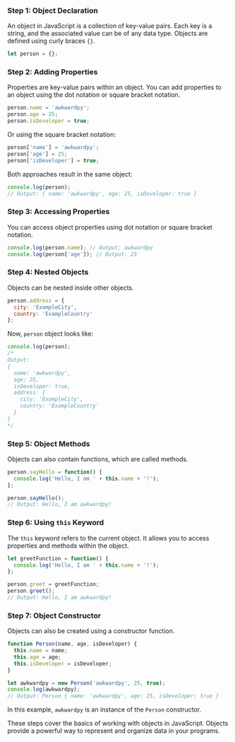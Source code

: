 ### Step 1: Object Declaration
An object in JavaScript is a collection of key-value pairs. Each key is a string, and the associated value can be of any data type. Objects are defined using curly braces `{}`.

```javascript
let person = {};
```

### Step 2: Adding Properties
Properties are key-value pairs within an object. You can add properties to an object using the dot notation or square bracket notation.

```javascript
person.name = 'awkwardpy';
person.age = 25;
person.isDeveloper = true;
```

Or using the square bracket notation:

```javascript
person['name'] = 'awkwardpy';
person['age'] = 25;
person['isDeveloper'] = true;
```

Both approaches result in the same object:

```javascript
console.log(person);
// Output: { name: 'awkwardpy', age: 25, isDeveloper: true }
```

### Step 3: Accessing Properties
You can access object properties using dot notation or square bracket notation.

```javascript
console.log(person.name); // Output: awkwardpy
console.log(person['age']); // Output: 25
```

### Step 4: Nested Objects
Objects can be nested inside other objects.

```javascript
person.address = {
  city: 'ExampleCity',
  country: 'ExampleCountry'
};
```

Now, `person` object looks like:

```javascript
console.log(person);
/*
Output:
{
  name: 'awkwardpy',
  age: 25,
  isDeveloper: true,
  address: {
    city: 'ExampleCity',
    country: 'ExampleCountry'
  }
}
*/
```

### Step 5: Object Methods
Objects can also contain functions, which are called methods.

```javascript
person.sayHello = function() {
  console.log('Hello, I am ' + this.name + '!');
};

person.sayHello();
// Output: Hello, I am awkwardpy!
```

### Step 6: Using `this` Keyword
The `this` keyword refers to the current object. It allows you to access properties and methods within the object.

```javascript
let greetFunction = function() {
  console.log('Hello, I am ' + this.name + '!');
};

person.greet = greetFunction;
person.greet();
// Output: Hello, I am awkwardpy!
```

### Step 7: Object Constructor
Objects can also be created using a constructor function.

```javascript
function Person(name, age, isDeveloper) {
  this.name = name;
  this.age = age;
  this.isDeveloper = isDeveloper;
}

let awkwardpy = new Person('awkwardpy', 25, true);
console.log(awkwardpy);
// Output: Person { name: 'awkwardpy', age: 25, isDeveloper: true }
```

In this example, `awkwardpy` is an instance of the `Person` constructor.

These steps cover the basics of working with objects in JavaScript. Objects provide a powerful way to represent and organize data in your programs.
